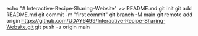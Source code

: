 echo "# Interactive-Recipe-Sharing-Website" >> README.md
git init
git add README.md
git commit -m "first commit"
git branch -M main
git remote add origin https://github.com/UDAY6499/Interactive-Recipe-Sharing-Website.git
git push -u origin main

